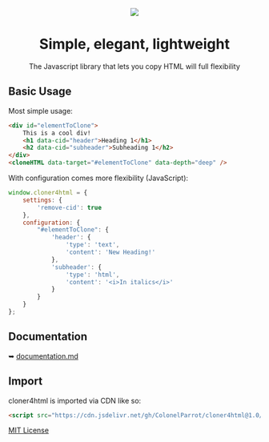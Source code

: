 <p align="center">
  <img src="https://user-images.githubusercontent.com/65585002/118021202-f9721880-b328-11eb-8610-3ea9eda15e25.png">
  <br/>
  <h1 align="center">Simple, elegant, lightweight</h1>
  <p align="center">The Javascript library that lets you copy HTML will full flexibility</p>
</p>

##  Basic Usage

Most simple usage:

```html
<div id="elementToClone">
    This is a cool div!
    <h1 data-cid="header">Heading 1</h1>
    <h2 data-cid="subheader">Subheading 1</h2>
</div>
<cloneHTML data-target="#elementToClone" data-depth="deep" />
```
With configuration comes more flexibility (JavaScript):

```javascript
window.cloner4html = {
    settings: {
        'remove-cid': true
    },
    configuration: {
        "#elementToClone": {
            'header': {
                'type': 'text',
                'content': 'New Heading!'
            },
            'subheader': {
                'type': 'html',
                'content': '<i>In italics</i>'
            }
        }
    }
};
```

## Documentation

➥ [documentation.md](https://github.com/ColonelParrot/cloner4html/blob/main/docs/documentation.md)

## Import

cloner4html is imported via CDN like so:

```html
<script src="https://cdn.jsdelivr.net/gh/ColonelParrot/cloner4html@1.0/src/script.min.js"></script>
```

[MIT License](https://github.com/ColonelParrot/cloner4html/blob/main/LICENSE)

